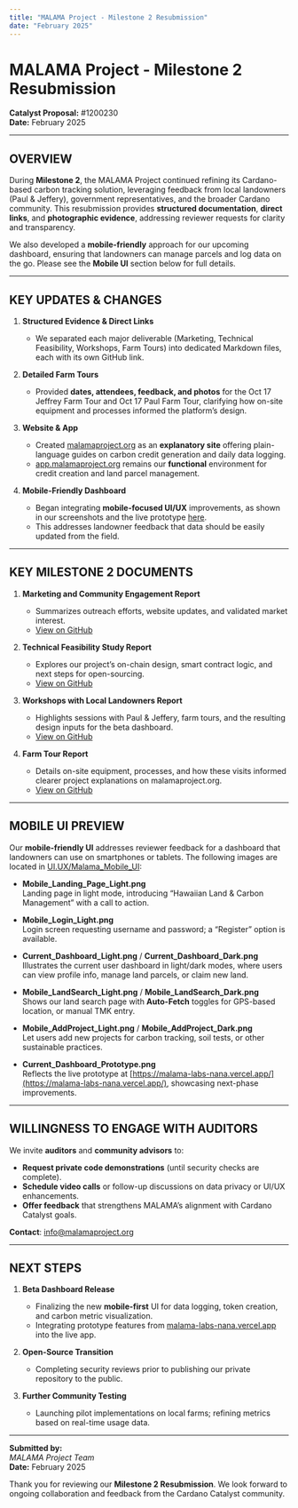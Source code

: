 ```yaml
---
title: "MALAMA Project - Milestone 2 Resubmission"
date: "February 2025"
---
```


# MALAMA Project - Milestone 2 Resubmission

**Catalyst Proposal:** #1200230  
**Date:** February 2025  

---

## OVERVIEW

During **Milestone 2**, the MALAMA Project continued refining its Cardano-based carbon tracking solution, leveraging feedback from local landowners (Paul & Jeffery), government representatives, and the broader Cardano community. This resubmission provides **structured documentation**, **direct links**, and **photographic evidence**, addressing reviewer requests for clarity and transparency.  

We also developed a **mobile-friendly** approach for our upcoming dashboard, ensuring that landowners can manage parcels and log data on the go. Please see the **Mobile UI** section below for full details.

---

## KEY UPDATES & CHANGES

1. **Structured Evidence & Direct Links**  
   - We separated each major deliverable (Marketing, Technical Feasibility, Workshops, Farm Tours) into dedicated Markdown files, each with its own GitHub link.

2. **Detailed Farm Tours**  
   - Provided **dates, attendees, feedback, and photos** for the Oct 17 Jeffrey Farm Tour and Oct 17 Paul Farm Tour, clarifying how on-site equipment and processes informed the platform’s design.

3. **Website & App**  
   - Created [malamaproject.org](https://www.malamaproject.org) as an **explanatory site** offering plain-language guides on carbon credit generation and daily data logging.  
   - [app.malamaproject.org](https://app.malamaproject.org) remains our **functional** environment for credit creation and land parcel management.

4. **Mobile-Friendly Dashboard**  
   - Began integrating **mobile-focused UI/UX** improvements, as shown in our screenshots and the live prototype [here](https://malama-labs-nana.vercel.app/).  
   - This addresses landowner feedback that data should be easily updated from the field.

---

## KEY MILESTONE 2 DOCUMENTS

1. **Marketing and Community Engagement Report**  
   - Summarizes outreach efforts, website updates, and validated market interest.  
   - [View on GitHub](https://github.com/Malama-Project/milestones/blob/main/Marketing_Community_Engagement/MarketingandCommunityEngagementReport.md)

2. **Technical Feasibility Study Report**  
   - Explores our project’s on-chain design, smart contract logic, and next steps for open-sourcing.  
   - [View on GitHub](https://github.com/Malama-Project/milestones/blob/main/Technical%20Feasibility/TechnicalFeasibilityStudyReport.md)

3. **Workshops with Local Landowners Report**  
   - Highlights sessions with Paul & Jeffery, farm tours, and the resulting design inputs for the beta dashboard.  
   - [View on GitHub](https://github.com/Malama-Project/milestones/blob/main/Workshops%20with%20Local%20Landowners/workshops_with_local_landowners.md)

4. **Farm Tour Report**  
   - Details on-site equipment, processes, and how these visits informed clearer project explanations on malamaproject.org.  
   - [View on GitHub](https://github.com/Malama-Project/milestones/blob/main/Farm_Tours/FarmTourReport.md)

---

## MOBILE UI PREVIEW

Our **mobile-friendly UI** addresses reviewer feedback for a dashboard that landowners can use on smartphones or tablets. The following images are located in [UI.UX/Malama_Mobile_UI](https://github.com/Malama-Project/milestones/tree/main/UI.UX/Malama_Mobile_UI):

- **Mobile_Landing_Page_Light.png**  
  Landing page in light mode, introducing “Hawaiian Land & Carbon Management” with a call to action.

- **Mobile_Login_Light.png**  
  Login screen requesting username and password; a “Register” option is available.

- **Current_Dashboard_Light.png** / **Current_Dashboard_Dark.png**  
  Illustrates the current user dashboard in light/dark modes, where users can view profile info, manage land parcels, or claim new land.

- **Mobile_LandSearch_Light.png** / **Mobile_LandSearch_Dark.png**  
  Shows our land search page with **Auto-Fetch** toggles for GPS-based location, or manual TMK entry.

- **Mobile_AddProject_Light.png** / **Mobile_AddProject_Dark.png**  
  Let users add new projects for carbon tracking, soil tests, or other sustainable practices.

- **Current_Dashboard_Prototype.png**  
  Reflects the live prototype at [https://malama-labs-nana.vercel.app/](https://malama-labs-nana.vercel.app/), showcasing next-phase improvements.

---

## WILLINGNESS TO ENGAGE WITH AUDITORS

We invite **auditors** and **community advisors** to:

- **Request private code demonstrations** (until security checks are complete).  
- **Schedule video calls** or follow-up discussions on data privacy or UI/UX enhancements.  
- **Offer feedback** that strengthens MALAMA’s alignment with Cardano Catalyst goals.

**Contact**: [info@malamaproject.org](mailto:info@malamaproject.org)

---

## NEXT STEPS

1. **Beta Dashboard Release**  
   - Finalizing the new **mobile-first** UI for data logging, token creation, and carbon metric visualization.  
   - Integrating prototype features from [malama-labs-nana.vercel.app](https://malama-labs-nana.vercel.app/) into the live app.

2. **Open-Source Transition**  
   - Completing security reviews prior to publishing our private repository to the public.

3. **Further Community Testing**  
   - Launching pilot implementations on local farms; refining metrics based on real-time usage data.

---

**Submitted by:**  
*MALAMA Project Team*  
**Date:** February 2025  

Thank you for reviewing our **Milestone 2 Resubmission**. We look forward to ongoing collaboration and feedback from the Cardano Catalyst community.
